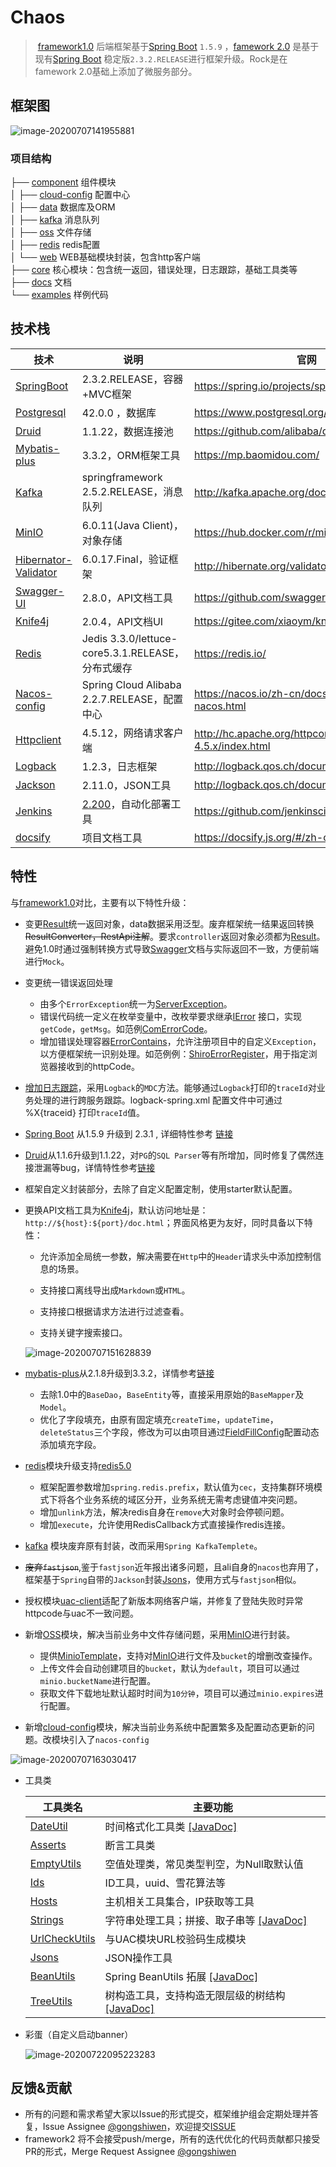 # Chaos



> ​		[framework1.0](http://192.168.1.23/cecdataBE/framework) 后端框架基于[Spring Boot](https://spring.io/projects/spring-boot) `1.5.9` ，[famework 2.0](http://gitlab.cecdat.com/framework/backend/rock) 是基于现有[Spring Boot](https://spring.io/projects/spring-boot) 稳定版`2.3.2.RELEASE`进行框架升级。Rock是在famework 2.0基础上添加了微服务部分。





## 框架图

![image-20200707141955881](./chaos-doc/assets/服务端架构.png)

### 项目结构

├── [component](http://gitlab.cecdat.com/framework/backend/rock/tree/develop/component)  组件模块 <br>
│   ├── [cloud-config](http://gitlab.cecdat.com/framework/backend/rock/tree/develop/component/cloud-config)   配置中心 <br>
│   ├── [data](http://gitlab.cecdat.com/framework/backend/rock/tree/develop/component/data) 	数据库及ORM <br>
│   ├── [kafka](http://gitlab.cecdat.com/framework/backend/rock/tree/develop/component/kafka) 	消息队列 <br>
│   ├── [oss](http://gitlab.cecdat.com/framework/backend/rock/tree/develop/component/oss) 	文件存储 <br>
│   ├── [redis](http://gitlab.cecdat.com/framework/backend/rock/tree/develop/component/redis) 	redis配置 <br>
│   └── [web](http://gitlab.cecdat.com/framework/backend/rock/tree/develop/component/web)	WEB基础模块封装，包含http客户端 <br>
├── [core](http://gitlab.cecdat.com/framework/backend/rock/tree/develop/core) 	核心模块：包含统一返回，错误处理，日志跟踪，基础工具类等 <br>
├── [docs](http://192.168.6.146:3000/) 	文档 <br>
└── [examples](http://gitlab.cecdat.com/framework/backend/rock/tree/develop/examples)	样例代码 <br>



## 技术栈

| 技术                                                         | 说明                                              | 官网                                                        |
| ------------------------------------------------------------ | ------------------------------------------------- | ----------------------------------------------------------- |
| [SpringBoot](https://spring.io/projects/spring-boot)         | 2.3.2.RELEASE，容器+MVC框架                       | https://spring.io/projects/spring-boot                      |
| [Postgresql](https://www.postgresql.org/docs/10/index.html)  | 42.0.0 ，数据库                                   | https://www.postgresql.org/docs/10/index.html               |
| [Druid](https://github.com/alibaba/druid/)                   | 1.1.22，数据连接池                                | https://github.com/alibaba/druid/                           |
| [Mybatis-plus](https://mp.baomidou.com/)                     | 3.3.2，ORM框架工具                                | https://mp.baomidou.com/                                    |
| [Kafka](http://kafka.apache.org/documentation/)              | springframework 2.5.2.RELEASE，消息队列           | http://kafka.apache.org/documentation/                      |
| [MinIO](https://github.com/minio/minio)                      | 6.0.11(Java Client)，对象存储                     | https://hub.docker.com/r/minio/minio/                       |
| [Hibernator-Validator](http://hibernate.org/validator)       | 6.0.17.Final，验证框架                            | http://hibernate.org/validator                              |
| [Swagger-UI](https://github.com/swagger-api/swagger-ui)      | 2.8.0，API文档工具                                | https://github.com/swagger-api/swagger-ui                   |
| [Knife4j](https://gitee.com/xiaoym/knife4j)                  | 2.0.4，API文档UI                                  | https://gitee.com/xiaoym/knife4j                            |
| [Redis](https://redis.io/)                                   | Jedis 3.3.0/lettuce-core5.3.1.RELEASE，分布式缓存 | https://redis.io/                                           |
| [Nacos-config](https://nacos.io/zh-cn/docs/what-is-nacos.html) | Spring Cloud Alibaba 2.2.7.RELEASE，配置中心      | https://nacos.io/zh-cn/docs/what-is-nacos.html              |
| [Httpclient](http://hc.apache.org/httpcomponents-client-4.5.x/index.html) | 4.5.12，网络请求客户端                            | http://hc.apache.org/httpcomponents-client-4.5.x/index.html |
| [Logback](http://logback.qos.ch/documentation.html)          | 1.2.3，日志框架                                   | http://logback.qos.ch/documentation.html                    |
| [Jackson](http://logback.qos.ch/documentation.html)          | 2.11.0，JSON工具                                  | http://logback.qos.ch/documentation.html                    |
| [Jenkins](https://github.com/jenkinsci/jenkins)              | [2.200](https://jenkins.io/)，自动化部署工具      | https://github.com/jenkinsci/jenkins                        |
| [docsify](https://docsify.js.org/#/zh-cn/quickstart)         | 项目文档工具                                      | https://docsify.js.org/#/zh-cn/quickstart                   |



## 特性

与[framework1.0](http://192.168.1.23/cecdataBE/framework)对比，主要有以下特性升级：

- 变更[Result](http://gitlab.cecdat.com/framework/backend/rock/blob/develop/core/src/main/java/com/cecdat/core/model/Result.java)统一返回对象，data数据采用泛型。废弃框架统一结果返回转换~~ResultConverter，RestApi注解~~。要求`controller`返回对象必须都为[Result](http://gitlab.cecdat.com/framework/backend/rock/blob/develop/core/src/main/java/com/cecdat/core/model/Result.java)。避免1.0时通过强制转换方式导致[Swagger](https://github.com/swagger-api/swagger-ui)文档与实际返回不一致，方便前端进行`Mock`。

- 变更统一错误返回处理
    - 由多个`ErrorException`统一为[ServerException](http://gitlab.cecdat.com/framework/backend/rock/blob/develop/core/src/main/java/com/cecdat/core/exception/ServerException.java)。
    - 错误代码统一定义在枚举变量中，改枚举要求继承[IError](http://gitlab.cecdat.com/framework/backend/rock/blob/develop/core/src/main/java/com/cecdat/core/exception/IError.java) 接口，实现`getCode`，`getMsg`。如范例[ComErrorCode](http://gitlab.cecdat.com/framework/backend/rock/blob/develop/core/src/main/java/com/cecdat/core/exception/ComErrorCode.java)。
    - 增加错误处理容器[ErrorContains](http://gitlab.cecdat.com/framework/backend/rock/blob/develop/core/src/main/java/com/cecdat/core/model/ErrorContains.java)，允许注册项目中的自定义`Exception`，以方便框架统一识别处理。如范例例：[ShiroErrorRegister](http://gitlab.cecdat.com/framework/backend/rock/blob/develop/component/shiro/src/main/java/com/cecdat/shiro/ShiroErrorRegister.java)，用于指定浏览器接收到的httpCode。

- [增加日志跟踪](http://gitlab.cecdat.com/framework/backend/rock/blob/develop/core/src/main/java/com/cecdat/core/util/trace)，采用`Logback`的`MDC`方法。能够通过`Logback`打印的`traceId`对业务处理的进行跨服务跟踪。logback-spring.xml 配置文件中可通过 %X{traceid} 打印`traceId`值。

- [Spring Boot](https://spring.io/projects/spring-boot)  从1.5.9 升级到 2.3.1 , 详细特性参考 [链接](https://github.com/spring-projects/spring-boot/releases/tag/v2.3.2.RELEASE)

- [Druid](https://github.com/alibaba/druid/)从1.1.6升级到1.1.22，对`PG`的`SQL Parser`等有所增加，同时修复了偶然连接泄漏等bug，详情特性参考[链接](https://github.com/alibaba/druid/releases)

- 框架自定义封装部分，去除了自定义配置定制，使用starter默认配置。

- 更换API文档工具为[Knife4j](https://doc.xiaominfo.com/guide/useful.html)，默认访问地址是：`http://${host}:${port}/doc.html`；界面风格更为友好，同时具备以下特性：

    - 允许添加全局统一参数，解决需要在`Http`中的`Header`请求头中添加控制信息的场景。

    - 支持接口离线导出成`Markdown`或`HTML`。

    - 支持接口根据请求方法进行过滤查看。

    - 支持关键字搜索接口。

  ![image-20200707151628839](./chaos-doc/assets/image-20200707151628839.png)

- [mybatis-plus](https://github.com/baomidou/mybatis-plus)从2.1.8升级到3.3.2，详情参考[链接](https://github.com/baomidou/mybatis-plus/blob/3.0/CHANGELOG.md)

    - 去除1.0中的`BaseDao`，`BaseEntity`等，直接采用原始的`BaseMapper`及`Model`。
    - 优化了字段填充，由原有固定填充`createTime`，`updateTime`，`deleteStatus`三个字段，修改为可以由项目通过[FieldFillConfig](http://gitlab.cecdat.com/framework/backend/rock/blob/develop/component/data/src/main/java/com/cecdat/data/mybatis/config/FieldFillConfig.java)配置动态添加填充字段。
- [redis](http://gitlab.cecdat.com/framework/backend/rock/tree/develop/component/redis/src/main/java/com/cecdat/redis)模块升级支持[redis5.0](https://redis.io/)

    - 框架配置参数增加`spring.redis.prefix`，默认值为`cec`，支持集群环境模式下将各个业务系统的域区分开，业务系统无需考虑键值冲突问题。
    - 增加`unlink`方法，解决redis自身在`remove`大对象时会停顿问题。
    - 增加`execute`，允许使用RedisCallback方式直接操作redis连接。
- [kafka](http://gitlab.cecdat.com/framework/backend/rock/tree/develop/component/kafka/src/main/java/com/cecdat/kafka) 模块废弃原有封装，改而采用`Spring KafkaTemplete`。
- ~~废弃`fastjson`~~,鉴于`fastjson`近年报出诸多问题，且ali自身的`nacos`也弃用了，框架基于`Spring`自带的`Jackson`封装[Jsons](http://gitlab.cecdat.com/framework/backend/rock/blob/develop/core/src/main/java/com/cecdat/core/util/Jsons.java)，使用方式与`fastjson`相似。
- 授权模块[uac-client](http://gitlab.cecdat.com/framework/backend/rock/tree/develop/common/uac-client)适配了新版本网络客户端，并修复了登陆失败时异常httpcode与uac不一致问题。
- 新增[OSS](http://gitlab.cecdat.com/framework/backend/rock/tree/develop/component/oss/src/main/java/com/cecdat)模块，解决当前业务中文件存储问题，采用[MinIO](https://docs.min.io/cn/)进行封装。
    - 提供[MinioTemplate](http://gitlab.cecdat.com/framework/backend/rock/blob/develop/component/oss/src/main/java/com/cecdat/componnent/oss/minio/MinioTemplate.java)，支持对[MinIO](https://docs.min.io/cn/)进行文件及`bucket`的增删改查操作。
    - 上传文件会自动创建项目的`bucket`，默认为`default`，项目可以通过`minio.bucketName`进行配置。
    - 获取文件下载地址默认超时时间为`10分钟`，项目可以通过`minio.expires`进行配置。
- 新增[cloud-config](http://gitlab.cecdat.com/framework/backend/rock/tree/develop/component/cloud-config)模块，解决当前业务系统中配置繁多及配置动态更新的问题。改模块引入了`nacos-config`

![image-20200707163030417](./chaos-doc/assets/image-20200707163030417.png)

- 工具类

  | 工具类名                                                     | 主要功能                                                     |
    | ------------------------------------------------------------ | ------------------------------------------------------------ |
  | [DateUtil](http://gitlab.cecdat.com/framework/backend/rock/blob/develop/core/src/main/java/com/cecdat/core/util/date/DateUtil.java) | 时间格式化工具类  [[JavaDoc]](./framework2/template/date-util) |
  | [Asserts](http://gitlab.cecdat.com/framework/backend/rock/blob/develop/core/src/main/java/com/cecdat/core/util/Asserts.java) | 断言工具类                                                   |
  | [EmptyUtils](http://gitlab.cecdat.com/framework/backend/rock/blob/develop/core/src/main/java/com/cecdat/core/util/EmptyUtils.java) | 空值处理类，常见类型判空，为Null取默认值                     |
  | [Ids](http://gitlab.cecdat.com/framework/backend/rock/blob/develop/core/src/main/java/com/cecdat/core/util/ids/Ids.java) | ID工具，uuid、雪花算法等                                     |
  | [Hosts](http://gitlab.cecdat.com/framework/backend/rock/blob/develop/core/src/main/java/com/cecdat/core/util/Hosts.java) | 主机相关工具集合，IP获取等工具                               |
  | [Strings](http://gitlab.cecdat.com/framework/backend/rock/blob/develop/core/src/main/java/com/cecdat/core/util/Strings.java) | 字符串处理工具；拼接、取子串等 [[JavaDoc]](./framework2/template/strings) |
  | [UrlCheckUtils](.http://gitlab.cecdat.com/framework/backend/rock/blob/develop/core/src/main/java/com/cecdat/core/util/UrlCheckUtils.java) | 与UAC模块URL校验码生成模块                                   |
  | [Jsons](http://gitlab.cecdat.com/framework/backend/rock/blob/develop/core/src/main/java/com/cecdat/core/util/Jsons.java) | JSON操作工具                                                 |
  | [BeanUtils](http://gitlab.cecdat.com/framework/backend/rock/blob/develop/core/src/main/java/com/cecdat/core/util/BeanUtils.java) | Spring BeanUtils 拓展 [[JavaDoc]](./framework2/template/bean-util) |
  | [TreeUtils](http://gitlab.cecdat.com/framework/backend/rock/blob/develop/core/src/main/java/com/cecdat/core/util/tree/TreeUtils.java) | 树构造工具，支持构造无限层级的树结构 [[JavaDoc]](./framework2/template/tree-util-demo) |

- 彩蛋（自定义启动banner）

  ![image-20200722095223283](./chaos-doc/assets/image-20200722095223283.png)






## 反馈&贡献

- 所有的问题和需求希望大家以Issue的形式提交，框架维护组会定期处理并答复，Issue Assignee [@gongshiwen](http://192.168.1.23/gongshiwen)，欢迎提交[ISSUE](http://gitlab.cecdat.com/framework/backend/rock/issues)
- framework2 将不会接受push/merge，所有的迭代优化的代码贡献都只接受PR的形式，Merge Request Assignee [@gongshiwen](http://192.168.1.23/gongshiwen)

